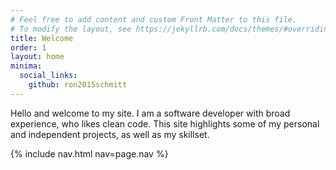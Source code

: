 ```yaml
---
# Feel free to add content and custom Front Matter to this file.
# To modify the layout, see https://jekyllrb.com/docs/themes/#overriding-theme-defaults
title: Welcome
order: 1
layout: home
minima:
  social_links:
    github: ron2015schmitt
---
```



Hello and welcome to my site.  I am a software developer with broad experience, who likes clean code.  This site highlights some of my personal and independent projects, as well as my skillset.

{% include nav.html nav=page.nav %}